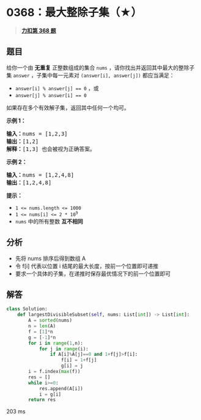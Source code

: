 # 0368：最大整除子集（★）


> <u>**[力扣第 368 题](https://leetcode.cn/problems/largest-divisible-subset/)**</u>

## 题目

给你一个由 <strong>无重复</strong> 正整数组成的集合 <code>nums</code> ，请你找出并返回其中最大的整除子集 <code>answer</code> ，子集中每一元素对 <code>(answer[i], answer[j])</code> 都应当满足：
<ul>
<li><code>answer[i] % answer[j] == 0</code> ，或</li>
<li><code>answer[j] % answer[i] == 0</code></li>
</ul>

<p>如果存在多个有效解子集，返回其中任何一个均可。</p>



<p><strong>示例 1：</strong></p>

<pre>
<strong>输入：</strong>nums = [1,2,3]
<strong>输出：</strong>[1,2]
<strong>解释：</strong>[1,3] 也会被视为正确答案。
</pre>

<p><strong>示例 2：</strong></p>

<pre>
<strong>输入：</strong>nums = [1,2,4,8]
<strong>输出：</strong>[1,2,4,8]
</pre>



<p><strong>提示：</strong></p>

<ul>
<li><code>1 <= nums.length <= 1000</code></li>
<li><code>1 <= nums[i] <= 2 * 10<sup>9</sup></code></li>
<li><code>nums</code> 中的所有整数 <strong>互不相同</strong></li>
</ul>


## 分析

- 先将 nums 排序后得到数组 A
- 令 f[i] 代表以位置 i 结尾的最大长度，按前一个位置即可递推
- 要求一个具体的子集，在递推时保存最优情况下的前一个位置即可

## 解答

```python
class Solution:
    def largestDivisibleSubset(self, nums: List[int]) -> List[int]:
        A = sorted(nums)
        n = len(A)
        f = [1]*n
        g = [-1]*n
        for i in range(1,n):
            for j in range(i):
                if A[i]%A[j]==0 and 1+f[j]>f[i]:
                    f[i] = 1+f[j]
                    g[i] = j
        i = f.index(max(f))
        res = []
        while i>=0:
            res.append(A[i])
            i = g[i]
        return res
```
203 ms

